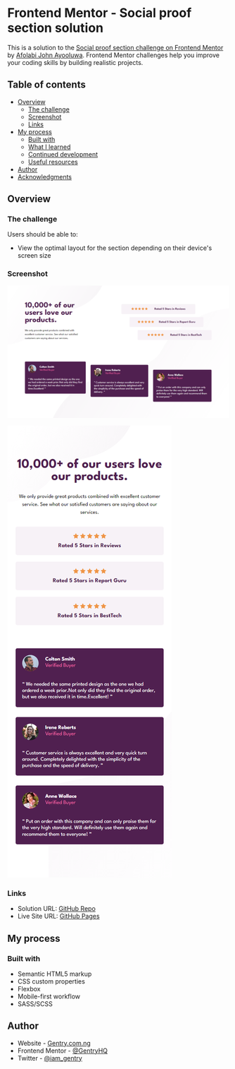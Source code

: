 # Frontend Mentor - Social proof section solution

This is a solution to the [Social proof section challenge on Frontend Mentor](https://www.frontendmentor.io/challenges/social-proof-section-6e0qTv_bA) by [Afolabi John Ayooluwa](https://www.gentry.com.ng). Frontend Mentor challenges help you improve your coding skills by building realistic projects. 

## Table of contents

- [Overview](#overview)
  - [The challenge](#the-challenge)
  - [Screenshot](#screenshot)
  - [Links](#links)
- [My process](#my-process)
  - [Built with](#built-with)
  - [What I learned](#what-i-learned)
  - [Continued development](#continued-development)
  - [Useful resources](#useful-resources)
- [Author](#author)
- [Acknowledgments](#acknowledgments)



## Overview

### The challenge

Users should be able to:

- View the optimal layout for the section depending on their device's screen size

### Screenshot

![Desktop View](./Screenshot/screencapture-desktop.png)

![Mobile View](./Screenshot/screencapture-mobile.png)


### Links

- Solution URL: [GitHub Repo](https://github.com/GentryHQ/social-proof-section)
- Live Site URL: [GitHub Pages](https://gentryhq.github.io/social-proof-section/)

## My process

### Built with

- Semantic HTML5 markup
- CSS custom properties
- Flexbox
- Mobile-first workflow
- SASS/SCSS




## Author

- Website - [Gentry.com.ng](https://www.gentry.com.ng)
- Frontend Mentor - [@GentryHQ](https://www.frontendmentor.io/profile/GentryHQ)
- Twitter - [@iam_gentry](https://www.twitter.com/iam_gentry)



